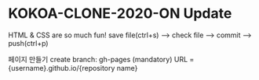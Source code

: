 # KOKOA-CLONE-2020-ON Update

HTML & CSS are so much fun!
save file(ctrl+s) --> check file --> commit --> push(ctrl+p)

페이지 만들기
create branch: gh-pages (mandatory)
URL = {username}.github.io/{repository name}